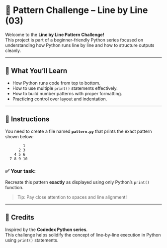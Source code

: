 # 📐 Pattern Challenge – Line by Line (03)

Welcome to the **Line by Line Pattern Challenge!**  
This project is part of a beginner-friendly Python series focused on understanding how Python runs line by line and how to structure outputs cleanly.

---

## 🧠 What You’ll Learn

- How Python runs code from top to bottom.
- How to use multiple `print()` statements effectively.
- How to build number patterns with proper formatting.
- Practicing control over layout and indentation.

---

## 🔧 Instructions

You need to create a file named **`pattern.py`** that prints the exact pattern shown below:

```
        1
      2 3
    4 5 6
  7 8 9 10
```

### ✅ Your task:
Recreate this pattern **exactly** as displayed using only Python’s `print()` function.

> Tip: Pay close attention to spaces and line alignment!

---


## 📝 Credits

Inspired by the **Codedex Python series**.  
This challenge helps solidify the concept of line-by-line execution in Python using `print()` statements.
